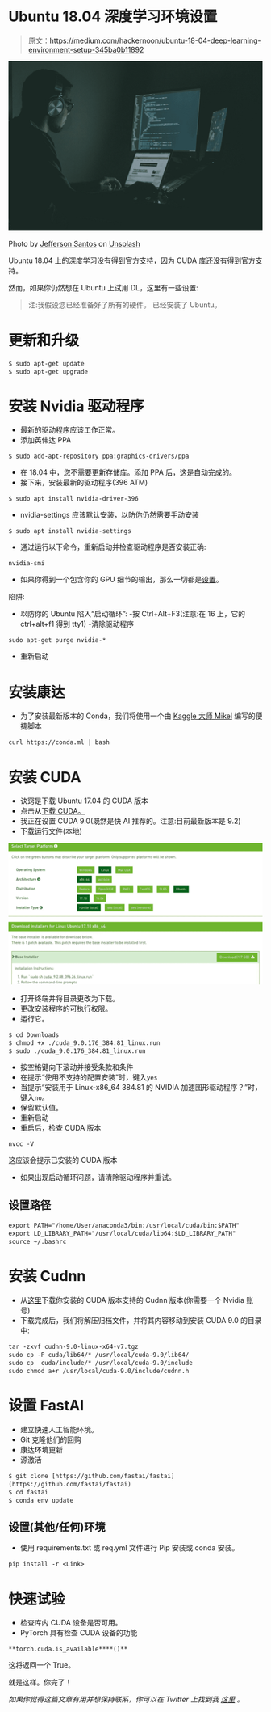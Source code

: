 # Ubuntu 18.04 深度学习环境设置

> 原文：<https://medium.com/hackernoon/ubuntu-18-04-deep-learning-environment-setup-345ba0b11892>

![](img/177483ab82a0581ef5520500157ce6b2.png)

Photo by [Jefferson Santos](https://unsplash.com/@jefflssantos?utm_source=medium&utm_medium=referral) on [Unsplash](https://unsplash.com?utm_source=medium&utm_medium=referral)

Ubuntu 18.04 上的深度学习没有得到官方支持，因为 CUDA 库还没有得到官方支持。

然而，如果你仍然想在 Ubuntu 上试用 DL，这里有一些设置:

> 注:我假设您已经准备好了所有的硬件。
> 已经安装了 Ubuntu。

# 更新和升级

```
$ sudo apt-get update
$ sudo apt-get upgrade
```

# 安装 Nvidia 驱动程序

*   最新的驱动程序应该工作正常。
*   添加英伟达 PPA

```
$ sudo add-apt-repository ppa:graphics-drivers/ppa
```

*   在 18.04 中，您不需要更新存储库。添加 PPA 后，这是自动完成的。
*   接下来，安装最新的驱动程序(396 ATM)

```
$ sudo apt install nvidia-driver-396
```

*   nvidia-settings 应该默认安装，以防你仍然需要手动安装

```
$ sudo apt install nvidia-settings
```

*   通过运行以下命令，重新启动并检查驱动程序是否安装正确:

```
nvidia-smi
```

*   如果你得到一个包含你的 GPU 细节的输出，那么一切都是[设置](https://hackernoon.com/tagged/setup)。

陷阱:

*   以防你的 Ubuntu 陷入“启动循环”:
    -按 Ctrl+Alt+F3(注意:在 16 上，它的 ctrl+alt+f1 得到 tty1)
    -清除驱动程序

```
sudo apt-get purge nvidia-*
```

*   重新启动

# 安装康达

*   为了安装最新版本的 Conda，我们将使用一个由 [Kaggle 大师 Mikel](https://twitter.com/mikb0b) 编写的便捷脚本

```
curl https://conda.ml | bash
```

# 安装 CUDA

*   诀窍是下载 Ubuntu 17.04 的 CUDA 版本
*   点击从[下载 CUDA。](https://developer.nvidia.com/cuda-downloads?target_os=Linux&target_arch=x86_64&target_distro=Ubuntu&target_version=1710&target_type=runfilelocal)
*   我正在设置 CUDA 9.0(既然是快 AI 推荐的。注意:目前最新版本是 9.2)
*   下载运行文件(本地)

![](img/febb135453e5a9a61ade6720e554d577.png)

*   打开终端并将目录更改为下载。
*   更改安装程序的可执行权限。
*   运行它。

```
$ cd Downloads
$ chmod +x ./cuda_9.0.176_384.81_linux.run
$ sudo ./cuda_9.0.176_384.81_linux.run
```

*   按空格键向下滚动并接受条款和条件
*   在提示“使用不支持的配置安装”时，键入`yes`
*   当提示“安装用于 Linux-x86_64 384.81 的 NVIDIA 加速图形驱动程序？”时，键入`no`。
*   保留默认值。
*   重新启动
*   重启后，检查 CUDA 版本

```
nvcc -V
```

这应该会提示已安装的 CUDA 版本

*   如果出现启动循环问题，请清除驱动程序并重试。

## 设置路径

```
export PATH="/home/User/anaconda3/bin:/usr/local/cuda/bin:$PATH"
export LD_LIBRARY_PATH="/usr/local/cuda/lib64:$LD_LIBRARY_PATH"
source ~/.bashrc
```

# 安装 Cudnn

*   从[这里](https://developer.nvidia.com/cudnn)下载你安装的 CUDA 版本支持的 Cudnn 版本(你需要一个 Nvidia 账号)
*   下载完成后，我们将解压归档文件，并将其内容移动到安装 CUDA 9.0 的目录中:

```
tar -zxvf cudnn-9.0-linux-x64-v7.tgz
sudo cp -P cuda/lib64/* /usr/local/cuda-9.0/lib64/
sudo cp  cuda/include/* /usr/local/cuda-9.0/include
sudo chmod a+r /usr/local/cuda-9.0/include/cudnn.h
```

# 设置 FastAI

*   建立快速人工智能环境。
*   Git 克隆他们的回购
*   康达环境更新
*   源激活

```
$ git clone [https://github.com/fastai/fastai](https://github.com/fastai/fastai)
$ cd fastai
$ conda env update
```

## 设置(其他/任何)环境

*   使用 requirements.txt 或 req.yml 文件进行 Pip 安装或 conda 安装。

```
pip install -r <Link>
```

# 快速试验

*   检查库内 CUDA 设备是否可用。
*   PyTorch 具有检查 CUDA 设备的功能

```
**torch.cuda.is_available****()**
```

这将返回一个 True。

就是这样。你完了！

*如果你觉得这篇文章有用并想保持联系，你可以在 Twitter 上找到我* [*这里*](http://twitter.com/bhutanisanyam1) *。*